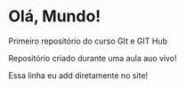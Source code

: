 # Olá, Mundo!
 Primeiro repositório do curso GIt e GIT Hub

 Repositório criado durante uma aula auo vivo!
 
 Essa linha eu add diretamente no site!
